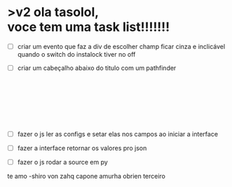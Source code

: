 

<h1> >v2 ola tasolol, <br>voce tem uma task list!!!!!!!</h1>


- [ ] criar um evento que faz a div de escolher champ ficar cinza e inclicável quando o switch do instalock tiver no off<br>

- [ ] criar um cabeçalho abaixo do titulo com um pathfinder<br><br><br><br><br><br><br><br>

- [ ] fazer o  js ler as configs e setar elas nos campos ao iniciar a interface

- [ ] fazer a interface retornar os valores pro json<br>

- [ ] fazer o js rodar a source em py<br>

te amo -shiro von zahq capone amurha obrien terceiro 
